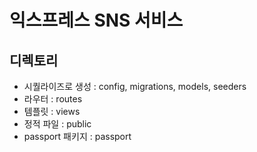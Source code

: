 # 익스프레스 SNS 서비스

## 디렉토리

- 시퀄라이즈로 생성 : config, migrations, models, seeders
- 라우터 : routes
- 템플릿 : views
- 정적 파일 : public
- passport 패키지 : passport
